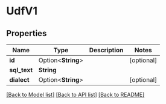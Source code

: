 # UdfV1

## Properties

Name | Type | Description | Notes
------------ | ------------- | ------------- | -------------
**id** | Option<**String**> |  | [optional]
**sql_text** | **String** |  | 
**dialect** | Option<**String**> |  | [optional]

[[Back to Model list]](../README.md#documentation-for-models) [[Back to API list]](../README.md#documentation-for-api-endpoints) [[Back to README]](../README.md)


